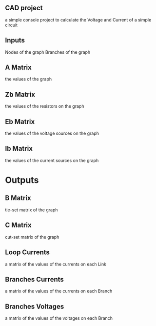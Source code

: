 

## CAD project
a simple console project to calculate the Voltage and Current of a simple circuit

## Inputs
 Nodes of the graph
 Branches of the graph
 
## A Matrix
the values of the graph

## Zb Matrix
the values of the resistors on the graph

## Eb Matrix
 the values of the voltage sources on the graph
 
## Ib Matrix
 the values of the current sources on the graph
 
  # Outputs
## B Matrix
 tie-set matrix of the graph
## C Matrix
cut-set matrix of the graph

## Loop Currents
a matrix of the values of the currents on each Link
## Branches Currents
a matrix of the values of the currents on each Branch
## Branches Voltages
a matrix of the values of the voltages on each Branch
